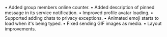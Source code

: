 • Added group members online counter.
• Added description of pinned message in its service notification.
• Improved profile avatar loading.
• Supported adding chats to privacy exceptions.
• Animated emoji starts to load when it's being typed.
• Fixed sending GIF images as media.
• Layout improvements.
